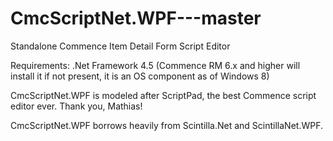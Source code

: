 # CmcScriptNet.WPF---master
Standalone Commence Item Detail Form Script Editor

Requirements: .Net Framework 4.5 (Commence RM 6.x and higher will install it if not present, it is an OS component as of Windows 8)

CmcScriptNet.WPF is modeled after ScriptPad, the best Commence script editor ever. Thank you, Mathias!

CmcScriptNet.WPF borrows heavily from Scintilla.Net and ScintillaNet.WPF.
